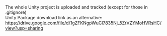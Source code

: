 The whole Unity project is uploaded and tracked (except for those in .gitignore) <br>
Unity Package download link as an alternative: https://drive.google.com/file/d/1gZFKNgpWuCl7835Nj_5ZrVZYMoHVRsHC/view?usp=sharing
